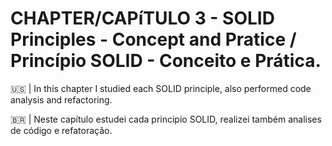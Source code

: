 
# CHAPTER/CAPíTULO 3 - SOLID Principles - Concept and Pratice / Princípio SOLID - Conceito e Prática.

🇺🇸 | In this chapter I studied each SOLID principle, also performed code analysis and refactoring.

🇧🇷 | Neste capítulo estudei cada principio SOLID, realizei também analises de código e refatoração.
